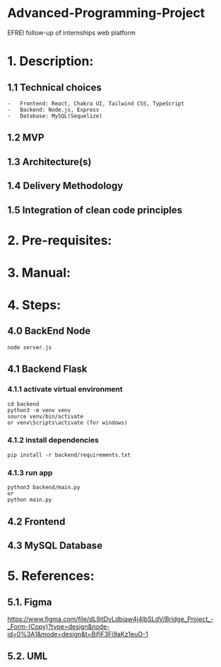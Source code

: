 # Advanced-Programming-Project
EFREI follow-up of internships web platform

# 1. Description:
## 1.1 Technical choices

    -   Frontend: React, Chakra UI, Tailwind CSS, TypeScript
    -   Backend: Node.js, Express
    -   Database: MySQL(Sequelize)

## 1.2 MVP


## 1.3 Architecture(s)


## 1.4 Delivery Methodology



## 1.5 Integration of clean code principles



# 2. Pre-requisites:

# 3. Manual:

# 4. Steps:

## 4.0 BackEnd Node
    node server.js


## 4.1 Backend Flask
### 4.1.1 activate virtual environment
    cd backend
    python3 -m venv venv
    source venv/bin/activate 
    or venv\Scripts\activate (for windows)
### 4.1.2 install dependencies
    pip install -r backend/requirements.txt
### 4.1.3 run app
    python3 backend/main.py
    or 
    python main.py


## 4.2 Frontend


## 4.3 MySQL Database



# 5. References: 
## 5.1. Figma 
https://www.figma.com/file/dL9itDvLdbiaw4j4IbSLdV/Bridge_Project_-_Form-(Copy)?type=design&node-id=0%3A1&mode=design&t=BifjF3Fi9aKz1euO-1  

## 5.2. UML
